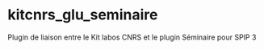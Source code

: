 kitcnrs_glu_seminaire
=====================

Plugin de liaison entre le Kit labos CNRS et le plugin Séminaire pour SPIP 3
